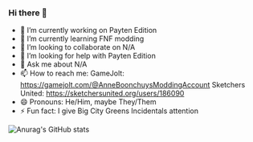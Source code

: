 ### Hi there 👋

- 🔭 I’m currently working on Payten Edition
- 🌱 I’m currently learning FNF modding
- 👯 I’m looking to collaborate on N/A
- 🤔 I’m looking for help with Payten Edition
- 💬 Ask me about N/A
- 📫 How to reach me: GameJolt: https://gamejolt.com/@AnneBoonchuysModdingAccount 
Sketchers United: https://sketchersunited.org/users/186090
- 😄 Pronouns: He/Him, maybe They/Them
- ⚡ Fun fact: I give Big City Greens Incidentals attention


![Anurag's GitHub stats](https://github-readme-stats.vercel.app/api?username=PDL2CGamejolt&show_icons=true&theme=radical)

